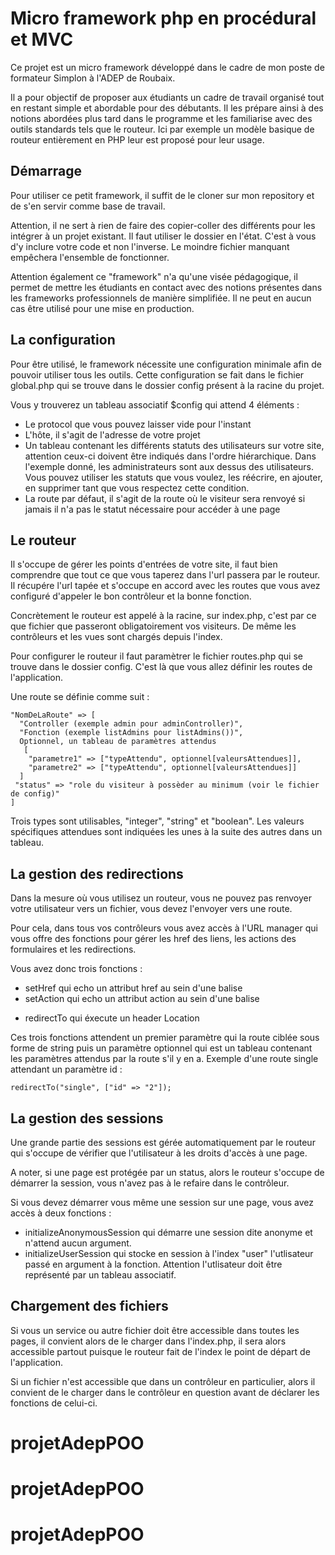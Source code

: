 # Micro framework php en procédural et MVC

Ce projet est un micro framework développé dans le cadre de mon poste de formateur Simplon à l'ADEP de Roubaix.

Il a pour objectif de proposer aux étudiants un cadre de travail organisé tout en restant simple et abordable pour des débutants. Il les prépare ainsi à des notions abordées plus tard dans le programme et les familiarise avec des outils standards tels que le routeur. Ici par exemple un modèle basique de routeur entièrement en PHP leur est proposé pour leur usage.

## Démarrage

Pour utiliser ce petit framework, il suffit de le cloner sur mon repository et de s'en servir comme base de travail.

Attention, il ne sert à rien de faire des copier-coller des différents pour les intégrer à un projet existant. Il faut utiliser le dossier en l'état. C'est à vous d'y inclure votre code et non l'inverse. Le moindre fichier manquant empêchera l'ensemble de fonctionner.

Attention également ce "framework" n'a qu'une visée pédagogique, il permet de mettre les étudiants en contact avec des notions présentes dans les frameworks professionnels de manière simplifiée. Il ne peut en aucun cas être utilisé pour une mise en production.

## La configuration

Pour être utilisé, le framework nécessite une configuration minimale afin de pouvoir utiliser tous les outils. Cette configuration se fait dans le fichier global.php qui se trouve dans le dossier config présent à la racine du projet.

Vous y trouverez un tableau associatif $config qui attend 4 éléments :
- Le protocol que vous pouvez laisser vide pour l'instant
- L'hôte, il s'agit de l'adresse de votre projet
- Un tableau contenant les différents statuts des utilisateurs sur votre site, attention ceux-ci doivent être indiqués dans l'ordre hiérarchique. Dans l'exemple donné, les administrateurs sont aux dessus des utilisateurs. Vous pouvez utiliser les statuts que vous voulez, les réécrire, en ajouter, en supprimer tant que vous respectez cette condition.
- La route par défaut, il s'agit de la route où le visiteur sera renvoyé si jamais il n'a pas le statut nécessaire pour accéder à une page

## Le routeur

Il s'occupe de gérer les points d'entrées de votre site, il faut bien comprendre que tout ce que vous taperez dans l'url passera par le routeur. Il récupére l'url tapée et s'occupe en accord avec les routes que vous avez configuré d'appeler le bon contrôleur et la bonne fonction.

Concrètement le routeur est appelé à la racine, sur index.php, c'est par ce que fichier que passeront obligatoirement vos visiteurs. De même les contrôleurs et les vues sont chargés depuis l'index.

Pour configurer le routeur il faut paramètrer le fichier routes.php qui se trouve dans le dossier config. C'est là que vous allez définir les routes de l'application.

Une route se définie comme suit :

```
"NomDeLaRoute" => [
  "Controller (exemple admin pour adminController)",
  "Fonction (exemple listAdmins pour listAdmins())",
  Optionnel, un tableau de paramètres attendus
   [
    "parametre1" => ["typeAttendu", optionnel[valeursAttendues]],
    "parametre2" => ["typeAttendu", optionnel[valeursAttendues]]
  ]
 "status" => "role du visiteur à possèder au minimum (voir le fichier de config)"
]

```
Trois types sont utilisables, "integer", "string" et "boolean".
Les valeurs spécifiques attendues sont indiquées les unes à la suite des autres dans un tableau.

## La gestion des redirections

Dans la mesure où vous utilisez un routeur, vous ne pouvez pas renvoyer votre utilisateur vers un fichier, vous devez l'envoyer vers une route.

Pour cela, dans tous vos contrôleurs vous avez accès à l'URL manager qui vous offre des fonctions pour gérer les href des liens, les actions des formulaires et les redirections.

Vous avez donc trois fonctions :
- setHref qui echo un attribut href au sein d'une balise <a>
- setAction qui echo un attribut action au sein d'une balise <form>
- redirectTo qui éxecute un header Location

Ces trois fonctions attendent un premier paramètre qui la route ciblée sous forme de string puis un paramètre optionnel qui est un tableau contenant les paramètres attendus par la route s'il y en a. Exemple d'une route single attendant un paramètre id :

```
redirectTo("single", ["id" => "2"]);

```

## La gestion des sessions

Une grande partie des sessions est gérée automatiquement par le routeur qui s'occupe de vérifier que l'utilisateur à les droits d'accès à une page.

A noter, si une page est protégée par un status, alors le routeur s'occupe de démarrer la session, vous n'avez pas à le refaire dans le contrôleur.

Si vous devez démarrer vous même une session sur une page, vous avez accès à deux fonctions :
- initializeAnonymousSession qui démarre une session dite anonyme et n'attend aucun argument.
- initializeUserSession qui stocke en session à l'index "user" l'utlisateur passé en argument à la fonction. Attention l'utlisateur doit être représenté par un tableau associatif.

## Chargement des fichiers

Si vous un service ou autre fichier doit être accessible dans toutes les pages, il convient alors de le charger dans l'index.php, il sera alors accessible partout puisque le routeur fait de l'index le point de départ de l'application.

Si un fichier n'est accessible que dans un contrôleur en particulier, alors il convient de le charger dans le contrôleur en question avant de déclarer les fonctions de celui-ci.
# projetAdepPOO
# projetAdepPOO
# projetAdepPOO
